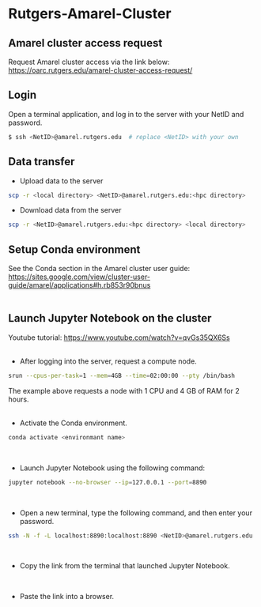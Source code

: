 # Rutgers-Amarel-Cluster

## Amarel cluster access request
Request Amarel cluster access via the link below:  
https://oarc.rutgers.edu/amarel-cluster-access-request/

## Login
Open a terminal application, and log in to the server with your NetID and password.
```bash
$ ssh <NetID>@amarel.rutgers.edu  # replace <NetID> with your own
```

## Data transfer
- Upload data to the server
```bash
scp -r <local directory> <NetID>@amarel.rutgers.edu:<hpc directory>
```

- Download data from the server
```bash
scp -r <NetID>@amarel.rutgers.edu:<hpc directory> <local directory>
```

## Setup Conda environment
See the Conda section in the Amarel cluster user guide:  
https://sites.google.com/view/cluster-user-guide/amarel/applications#h.rb853r90bnus  
<br>

## Launch Jupyter Notebook on the cluster
Youtube tutorial: https://www.youtube.com/watch?v=qvGs35QX6Ss  
<br>

- After logging into the server, request a compute node.
```bash
srun --cpus-per-task=1 --mem=4GB --time=02:00:00 --pty /bin/bash
```
The example above requests a node with 1 CPU and 4 GB of RAM for 2 hours.  
<br>

- Activate the Conda environment.
```bash
conda activate <environmant name>
```
<br>

- Launch Jupyter Notebook using the following command:
```bash
jupyter notebook --no-browser --ip=127.0.0.1 --port=8890
```
<br>

- Open a new terminal, type the following command, and then enter your password.
```bash
ssh -N -f -L localhost:8890:localhost:8890 <NetID>@amarel.rutgers.edu
```
<br>

- Copy the link from the terminal that launched Jupyter Notebook.
<br>

- Paste the link into a browser.
<br>
